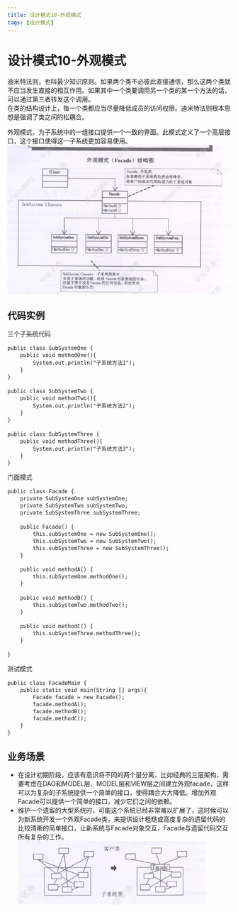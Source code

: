 ```yaml
---
title: 设计模式10-外观模式
tags: [设计模式]
---
```

# 设计模式10-外观模式

迪米特法则，也叫最少知识原则。如果两个类不必彼此直接通信，那么这两个类就不应当发生直接的相互作用。如果其中一个类要调用另一个类的某一个方法的话，可以通过第三者转发这个调用。    
在类的结构设计上，每一个类都应当尽量降低成员的访问权限。迪米特法则根本思想是强调了类之间的松耦合。

外观模式，为子系统中的一组接口提供一个一致的界面。此模式定义了一个高层接口，这个接口使得这一子系统更加容易使用。
![设计模式-外观模式](/images/sjms11_facade.png)<br/>

## 代码实例
三个子系统代码
```
public class SubSystemOne {
    public void methodOne(){
        System.out.println("子系统方法1");
    }
}

public class SubSystemTwo {
    public void methodTwo(){
        System.out.println("子系统方法2");
    }
}

public class SubSystemThree {
    public void methodThree(){
        System.out.println("子系统方法3");
    }
}

```
门面模式
```
public class Facade {
    private SubSystemOne subSystemOne;
    private SubSystemTwo subSystemTwo;
    private SubSystemThree subSystemThree;

    public Facade() {
        this.subSystemOne = new SubSystemOne();
        this.subSystemTwo = new SubSystemTwo();
        this.subSystemThree = new SubSystemThree();
    }

    public void methodA() {
        this.subSystemOne.methodOne();
    }

    public void methodB() {
        this.subSystemTwo.methodTwo();
    }

    public void methodC() {
        this.subSystemThree.methodThree();
    }

}
```
测试模式
```
public class FacadeMain {
    public static void main(String [] args){
        Facade facade = new Facade();
        facade.methodA();
        facade.methodB();
        facade.methodC();
    }
}
```

## 业务场景
- 在设计初期阶段，应该有意识将不同的两个层分离，比如经典的三层架构，需要考虑在DAO和MODEL层、MODEL层和VIEW层之间建立外观facade，这样可以为复杂的子系统提供一个简单的接口，使得耦合大大降低。增加外观Facade可以提供一个简单的接口，减少它们之间的依赖。
- 维护一个遗留的大型系统时，可能这个系统已经非常难以扩展了，这时候可以为新系统开发一个外观Facade类，来提供设计粗糙或高度复杂的遗留代码的比较清晰的简单接口，让新系统与Facade对象交互，Facade与遗留代码交互所有复杂的工作。
![设计模式-外观模式2](/images/sjms11_facade02.png)<br/>

 
